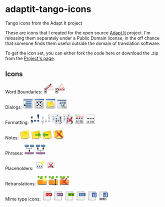 adaptit-tango-icons
===================

Tango icons from the Adapt It project

These are icons that I created for the open source [Adapt It](http://adapt-it.org/) project.
I'm releasing them separately under a Public Domain license, in the off chance that someone finds them useful
outside the domain of translation software.

To get the icon set, you can either fork the code here or download the .zip from the [Project's page](http://eb1.github.io/adaptit-tango-icons/).

Icons
-----------
Word Boundaries: 
![Bounds-go](32x32/bounds-go.png) ![bounds-stop](32x32/bounds-stop.png)


Dialogs: 
![dialog-choose-translation](32x32/dialog-choose-translation.png) ![dialog-guesser](32x32/dialog-guesser.png) ![dialog-notes](32x32/dialog-notes.png) ![dialog-view-translation-or-glosses](32x32/dialog-view-translation-or-glosses.png)


Formatting: 
![format-show-punctuation](32x32/format-show-punctuation.png) ![format-hide-punctuation](32x32/format-hide-punctuation.png)  ![punctuation-copy](32x32/punctuation-copy.png) ![punctuation-do-not-copy](32x32/punctuation-do-not-copy.png) ![show-source-target](32x32/show-source-target.png) ![show-target](32x32/show-target.png) 


Notes: 
![note-new](32x32/note-new.png) ![note-next](32x32/note-next.png) ![note-prev](32x32/note-prev.png) ![note-delete-all](32x32/note-delete-all.png)


Phrases: 
![phrase-new](32x32/phrase-new.png) ![phrase-remove](32x32/phrase-remove.png)


Placeholders: 
![placeholder-new](32x32/placeholder-new.png) ![placeholder-delete](32x32/placeholder-delete.png) 


Retranslations: 
![retranslation-new](32x32/retranslation-new.png) ![retranslation-edit](32x32/retranslation-edit.png) ![retranslation-delete](32x32/retranslation-delete.png) 


Mime type icons: 
![text-pdf](32x32/text-pdf.png) ![text-rtf](32x32/text-rtf.png) ![text-sfm](32x32/text-sfm.png) ![text-txt](32x32/text-txt.png) ![text-ai](32x32/text-ai.png) ![text-ai-collab](32x32/text-ai-collab.png)

